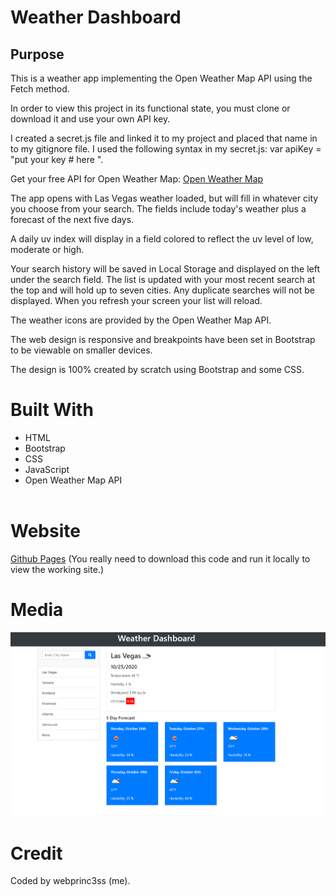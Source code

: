 # Weather Dashboard

## Purpose
This is a weather app implementing the Open Weather Map API using the Fetch method.  

In order to view this project in its functional state, you must clone or download it and use your own API key.

I created a secret.js file and linked it to my project and placed that name in to my gitignore file.  I used the following syntax in my secret.js: var apiKey = "put your key # here ".

Get your free API for Open Weather Map:
[Open Weather Map](https://openweathermap.org/api)

The app opens with Las Vegas weather loaded, but will fill in whatever city you choose from your search.  The fields include today's weather plus a forecast of the next five days.

A daily uv index will display in a field colored to reflect the uv level of low, moderate or high.

Your search history will be saved in Local Storage and displayed on the left under the search field.  The list is updated with your most recent search at the top and will hold up to seven cities.  Any duplicate searches will not be displayed.  When you refresh your screen your list will reload.

The weather icons are provided by the Open Weather Map API.  

The web design is responsive and breakpoints have been set in Bootstrap to be viewable on smaller devices.

The design is 100% created by scratch using Bootstrap and some CSS.

# Built With
- HTML
- Bootstrap
- CSS
- JavaScript
- Open Weather Map API
<br><br>

# Website

[Github Pages](https://webprinc3ss.github.io/weather-dashboard/index.html)
(You really need to download this code and run it locally to view the working site.)
<br>

# Media

![Website](assets/images/weather-dash.png)
<br>

# Credit
Coded by webprinc3ss (me).

